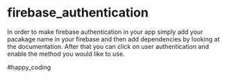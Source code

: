
# firebase_authentication

In order to make firebase authentication in your app simply add your pacakage name in your firebase and then add dependencies by looking at the documentation.
After that you can click on user authentication and enable the method you would like to use.

#happy_coding
